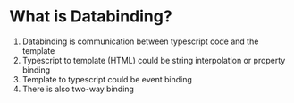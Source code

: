 # What is Databinding?
01. Databinding is communication between typescript code and the template
02. Typescript to template (HTML) could be string interpolation or property binding
03. Template to typescript could be event binding
04. There is also two-way binding